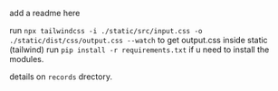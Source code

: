 add a readme here

run `npx tailwindcss -i ./static/src/input.css -o ./static/dist/css/output.css --watch` to get output.css inside static (tailwind)
run `pip install -r requirements.txt` if u need to install the modules.

details on `records` drectory.

